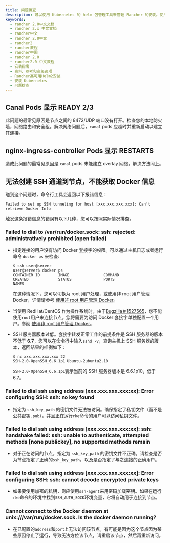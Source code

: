 ```yaml
---
title: 问题排查
description: 可以使用 Kubernetes 的 helm 包管理工具来管理 Rancher 的安装。使用 `helm` 来可以一键安装 Rancher 及其依赖组件。
keywords:
  - rancher 2.0中文文档
  - rancher 2.x 中文文档
  - rancher中文
  - rancher 2.0中文
  - rancher2
  - rancher教程
  - rancher中国
  - rancher 2.0
  - rancher2.0 中文教程
  - 安装指南
  - 资料、参考和高级选项
  - Rancher高可用Helm2安装
  - 安装 Kubernetes
  - 问题排查
---
```


## Canal Pods 显示 READY 2/3

此问题的最常见原因是节点之间的 8472/UDP 端口没有打开。检查您的本地防火墙，网络路由和安全组。解决网络问题后，`canal` pods 应超时并重新启动以建立其连接。

## nginx-ingress-controller Pods 显示 RESTARTS

造成此问题的最常见原因是 `canal` pods 未能建立 overlay 网络。解决方法同上。

## 无法创建 SSH 通道到节点，不能获取 Docker 信息

碰到这个问题时，命令行工具会返回以下报错信息：

```
Failed to set up SSH tunneling for host [xxx.xxx.xxx.xxx]: Can't retrieve Docker Info
```

触发这条报错信息的错误有以下几种，您可以按照实际情况排查。

### Failed to dial to /var/run/docker.sock: ssh: rejected: administratively prohibited (open failed)

- 指定连接的用户没有访问 Docker 套接字的权限。可以通过主机日志或者运行命令 `docker ps` 来检查:

  ```
  $ ssh user@server
  user@server$ docker ps
  CONTAINER ID        IMAGE               COMMAND                  CREATED             STATUS              PORTS                    NAMES
  ```

  在这种情况下，您可以切换为 root 用户处理，或使用非 root 用户管理 Docker，详情请参考 [使用非 root 用户管理 Docker](https://docs.docker.com/install/linux/linux-postinstall/#manage-docker-as-a-non-root-user)。

- 当使用 RedHat/CentOS 作为操作系统时，由于[Bugzilla＃1527565](https://bugzilla.redhat.com/show_bug.cgi?id=1527565)，您不能使用`root`用户来连接节点。您将需要为访问 Docker 套接字单独配置一个用户。参阅 [使用非 root 用户管理 Docker](https://docs.docker.com/install/linux/linux-postinstall/#manage-docker-as-a-non-root-user)。

- SSH 服务器版本过低。套接字转发正常工作的前提条件是 SSH 服务器的版本不低于 **6.7**，您可以在命令行中输入`sshd -V`，查询主机上 SSH 服务器的版本，返回结果的样例如下：

  ```
  $ nc xxx.xxx.xxx.xxx 22
  SSH-2.0-OpenSSH_6.6.1p1 Ubuntu-2ubuntu2.10
  ```

  `SSH-2.0-OpenSSH_6.6.1p1`表示当前的 SSH 服务器版本是 6.6.1p10，低于 6.7。

### Failed to dial ssh using address [xxx.xxx.xxx.xxx:xx]: Error configuring SSH: ssh: no key found

- 指定为 `ssh_key_path` 的密钥文件无法被访问。确保指定了私钥文件（而不是公共密钥`.pub`），并且正在运行`rke`命令的用户可以访问私钥文件。

### Failed to dial ssh using address [xxx.xxx.xxx.xxx:xx]: ssh: handshake failed: ssh: unable to authenticate, attempted methods [none publickey], no supported methods remain

- 对于正在访问的节点，指定为 `ssh_key_path` 的密钥文件不正确。请检查是否为节点指定了正确的`ssh_key_path`，以及是否指定了与之连接的正确用户。

### Failed to dial ssh using address [xxx.xxx.xxx.xxx:xx]: Error configuring SSH: ssh: cannot decode encrypted private keys

- 如果要使用加密的私钥，则应使用`ssh-agent`来用密码加载密钥。如果在运行`rke`命令的环境中找到`SSH_AUTH_SOCK`环境变量，它将自动用于连接到节点。

### Cannot connect to the Docker daemon at unix:///var/run/docker.sock. Is the docker daemon running?

- 在已配置的`address`和`port`上无法访问该节点，有可能是因为这个节点因为某些原因停止了运行，导致无法方位该节点，请重启该节点，然后再重新访问。
